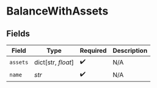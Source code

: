 # BalanceWithAssets


## Fields

| Field              | Type               | Required           | Description        |
| ------------------ | ------------------ | ------------------ | ------------------ |
| `assets`           | dict[str, *float*] | :heavy_check_mark: | N/A                |
| `name`             | *str*              | :heavy_check_mark: | N/A                |